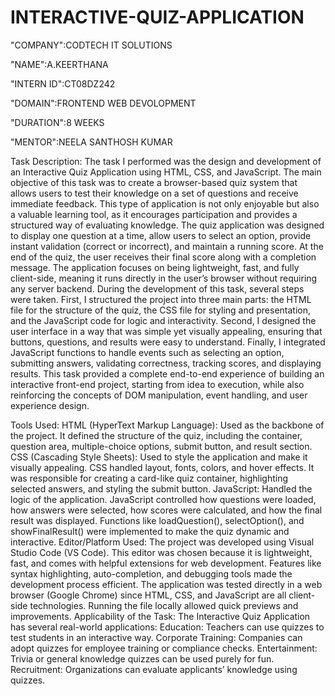 # INTERACTIVE-QUIZ-APPLICATION

"COMPANY":CODTECH IT SOLUTIONS

"NAME":A.KEERTHANA

"INTERN ID":CT08DZ242

"DOMAIN":FRONTEND WEB DEVOLOPMENT

"DURATION":8 WEEKS

"MENTOR":NEELA SANTHOSH KUMAR

Task Description:
The task I performed was the design and development of an Interactive Quiz Application using HTML, CSS, and JavaScript. The main objective of this task was to create a browser-based quiz system that allows users to test their knowledge on a set of questions and receive immediate feedback. This type of application is not only enjoyable but also a valuable learning tool, as it encourages participation and provides a structured way of evaluating knowledge. The quiz application was designed to display one question at a time, allow users to select an option, provide instant validation (correct or incorrect), and maintain a running score. At the end of the quiz, the user receives their final score along with a completion message. The application focuses on being lightweight, fast, and fully client-side, meaning it runs directly in the user’s browser without requiring any server backend. During the development of this task, several steps were taken. First, I structured the project into three main parts: the HTML file for the structure of the quiz, the CSS file for styling and presentation, and the JavaScript code for logic and interactivity. Second, I designed the user interface in a way that was simple yet visually appealing, ensuring that buttons, questions, and results were easy to understand. Finally, I integrated JavaScript functions to handle events such as selecting an option, submitting answers, validating correctness, tracking scores, and displaying results. This task provided a complete end-to-end experience of building an interactive front-end project, starting from idea to execution, while also reinforcing the concepts of DOM manipulation, event handling, and user experience design.

Tools Used:
HTML (HyperText Markup Language): Used as the backbone of the project. It defined the structure of the quiz, including the container, question area, multiple-choice options, submit button, and result section.
CSS (Cascading Style Sheets): Used to style the application and make it visually appealing. CSS handled layout, fonts, colors, and hover effects. It was responsible for creating a card-like quiz container, highlighting selected answers, and styling the submit button.
JavaScript: Handled the logic of the application. JavaScript controlled how questions were loaded, how answers were selected, how scores were calculated, and how the final result was displayed. Functions like loadQuestion(), selectOption(), and showFinalResult() were implemented to make the quiz dynamic and interactive.
Editor/Platform Used:
The project was developed using Visual Studio Code (VS Code). This editor was chosen because it is lightweight, fast, and comes with helpful extensions for web development. Features like syntax highlighting, auto-completion, and debugging tools made the development process efficient. The application was tested directly in a web browser (Google Chrome) since HTML, CSS, and JavaScript are all client-side technologies. Running the file locally allowed quick previews and improvements. 
Applicability of the Task:
The Interactive Quiz Application has several real-world applications:
Education: Teachers can use quizzes to test students in an interactive way. 
Corporate Training: Companies can adopt quizzes for employee training or compliance checks. 
Entertainment: Trivia or general knowledge quizzes can be used purely for fun.
Recruitment: Organizations can evaluate applicants’ knowledge using quizzes.

